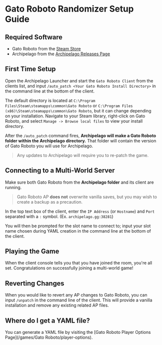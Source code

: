 # Gato Roboto Randomizer Setup Guide

## Required Software

- Gato Roboto from the [Steam Store](https://store.steampowered.com/app/391540)
- Archipelago from the [Archipelago Releases Page](https://github.com/ArchipelagoMW/Archipelago/releases)

## First Time Setup

Open the Archipelago Launcher and start the `Gato Roboto Client` from the clients list, and input 
`/auto_patch <Your Gato Roboto Install Directory>` in the command line at the bottom of the client. 

The default directory is located at `C:\Program Files\Steam\steamapps\common\Gato Roboto` or 
`C:\Program Files (x86)\Steam\steamapps\common\Gato Roboto`, but it can change depending on your installation. 
Navigate to your Steam library, right-click on Gato Roboto, and select `Manage -> Browse local files` to view your 
install directory.

After the `/auto_patch` command fires, **Archipelago will make a Gato Roboto folder within the Archipelago directory.** 
That folder will contain the version of Gato Roboto you will use for Archipelago. 

>Any updates to Archipelago will require you to re-patch the game.

## Connecting to a Multi-World Server

Make sure both Gato Roboto from the **Archipelago folder** and its client are running. 

>Gato Roboto AP **does not** overwrite vanilla saves, but you may wish to create a backup as a precaution.

In the top text box of the client, enter the `IP Address` (or `Hostname`) and `Port` separated with a `:` symbol. (Ex. 
`archipelago.gg:38281`)

You will then be prompted for the slot name to connect to; input your slot name chosen during YAML creation in the 
command line at the bottom of the client.

## Playing the Game

When the client console tells you that you have joined the room, you're all set. Congratulations on successfully joining
a multi-world game!

## Reverting Changes

When you would like to revert any AP changes to Gato Roboto, you can input `/unpatch` in the command line of the client.
This will provide a vanilla installation and remove any existing related AP files.

## Where do I get a YAML file?

You can generate a YAML file by visiting the [Gato Roboto Player Options Page](/games/Gato Roboto/player-options).
